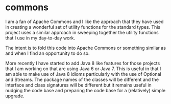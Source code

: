 # commons

I am a fan of Apache Commons and I like the approach that they have used in creating a wonderful set of utility functions for the standard types. This project uses a similar approach in sweeping together the utility functions that I use in my day-to-day work.

The intent is to fold this code into Apache Commons or something similar as and when I find an opportunity to do so.

More recently I have started to add Java 8 like features for those projects that I am working on that are
using Java 6 or Java 7.  This is useful in that I am able to make use of Java 8 idioms particularly with the use of Optional and Streams.  The package names of the classes will be different and the interface and class signatures will be different but it remains useful in nudging the code base and preparing the code base for a (relatively) simple upgrade.
